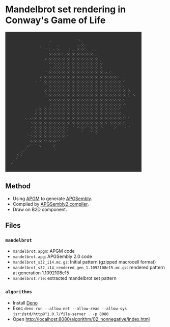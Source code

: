 # Mandelbrot set rendering in Conway's Game of Life

![Mandelbrot set in CGoL](img/img.png)

## Method
- Using [APGM](https://rei1024.github.io/proj/apgm/) to generate [APGSembly](https://conwaylife.com/wiki/APGsembly).
- Compiled by [APGSembly2 compiler](https://conwaylife.com/forums/viewtopic.php?p=199807#p199807).
- Draw on B2D component.

## Files

### `mandelbrot`
- `mandelbrot.apgm`: APGM code
- `mandelbrot.apg`: APGSembly 2.0 code
- `mandelbrot_s32_i14.mc.gz`: Initial pattern (gzipped macrocell format)
- `mandelbrot_s32_i14_rendered_gen_1.1092108e15.mc.gz`: rendered pattern at generation 1.1092108e15
- `mandelbrot.rle`: extracted mandelbrot set pattern

### `algorithms`
- Install [Deno](https://docs.deno.com/runtime/)
- Exec `deno run --allow-net --allow-read --allow-sys jsr:@std/http@^1.0.7/file-server . -p 8080`
- Open <http://localhost:8080/algorithm/02_nonnegative/index.html>
